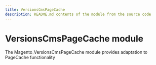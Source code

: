 ```yaml
---
title: VersionsCmsPageCache
description: README.md contents of the module from the source code
---
```


# VersionsCmsPageCache module

The Magento_VersionsCmsPageCache module provides adaptation to PageCache functionality

